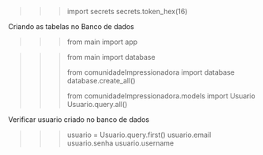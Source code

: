 >>> import secrets
>>> secrets.token_hex(16)



Criando as tabelas no Banco de dados

>>> from main import app

>>> from main import database
>>>
>>> from comunidadeImpressionadora import database
>>> database.create_all()
>>>
>>> from comunidadeImpressionadora.models import Usuario
>>> Usuario.query.all()
>>> 

Verificar usuario criado no banco de dados

>>> usuario = Usuario.query.first()
>>> usuario.email
>>> usuario.senha
>>> usuario.username

